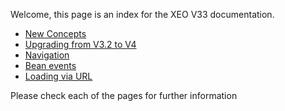 Welcome, this page is an index for the XEO V33 documentation.


* [New Concepts](New_Concepts.md)
* [Upgrading from V3.2 to V4](Upgrading_from_v32_to_v4.md)
* [Navigation](Navigation.md)
* [Bean events](Bean_Events.md)
* [Loading via URL](Loading_via_URL.md)

Please check each of the pages for further information

